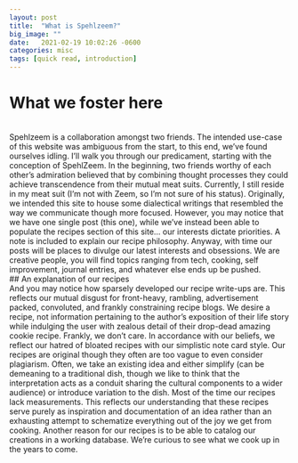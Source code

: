 ```yaml
---
layout: post
title:  "What is Spehlzeem?"
big_image: ""
date:   2021-02-19 10:02:26 -0600
categories: misc
tags: [quick read, introduction]
---
```

# What we foster here <br>
<br>
Spehlzeem is a collaboration amongst two friends. The intended use-case of this website was ambiguous from the start, to this end, we’ve found ourselves idling. I’ll walk you through our predicament, starting with the conception of SpehlZeem.  In the beginning, two friends worthy of each other’s admiration believed that by combining thought processes they could achieve transcendence from their mutual meat suits. Currently, I still reside in my meat suit (I’m not with Zeem, so I’m not sure of his status). Originally, we intended this site to house some dialectical writings that resembled the way we communicate though more focused. However, you may notice that we have one single post (this one), while we’ve instead been able to populate the recipes section of this site… our interests dictate priorities. A note is included to explain our recipe philosophy. Anyway, with time our posts will be places to divulge our latest interests and obsessions. We are creative people, you will find topics ranging from tech, cooking, self improvement, journal entries, and whatever else ends up be pushed. 

<!--break-->
<br>
## An explanation of our recipes 
<br>
And you may notice how sparsely developed our recipe write-ups are. This reflects our mutual disgust for front-heavy, rambling, advertisement packed, convoluted, and frankly constraining recipe blogs.  We desire a recipe, not information pertaining to the author’s exposition of their life story while indulging the user with zealous detail of their drop-dead amazing cookie recipe. Frankly, we don’t care. In accordance with our beliefs, we reflect our hatred of bloated recipes with our simplistic note card style. Our recipes are original though they often are too vague to even consider plagiarism. Often, we take an existing idea and either simplify (can be demeaning to a traditional dish, though we like to think that the interpretation acts as a conduit sharing the cultural components to a wider audience) or introduce variation to the dish. 
Most of the time our recipes lack measurements. This reflects our understanding that these recipes serve purely as inspiration and documentation of an idea rather than an exhausting attempt to schematize everything out of the joy we get from cooking. Another reason for our recipes is to be able to catalog our creations in a working database. We’re curious to see what we cook up in the years to come.
